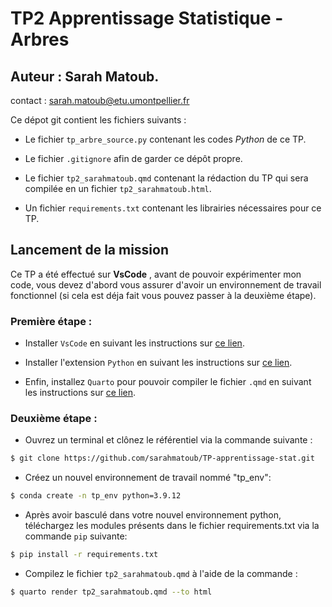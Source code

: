 # TP2 Apprentissage Statistique - Arbres

## Auteur : Sarah Matoub.

contact : sarah.matoub@etu.umontpellier.fr

Ce dépot git contient les fichiers suivants :

- Le fichier `tp_arbre_source.py` contenant les codes *Python* de ce TP.

- Le fichier `.gitignore` afin de garder ce dépôt propre.

- Le fichier `tp2_sarahmatoub.qmd` contenant la rédaction du TP qui sera compilée en un fichier `tp2_sarahmatoub.html`.

- Un fichier `requirements.txt` contenant les librairies nécessaires pour ce TP.

## Lancement de la mission

Ce TP a été effectué sur **VsCode** , avant de pouvoir
expérimenter mon code, vous devez d'abord vous assurer d'avoir un
environnement de travail fonctionnel (si cela est déja fait vous pouvez passer
à la deuxième étape).

### Première étape :

- Installer `VsCode` en suivant les instructions sur [ce lien](https://code.visualstudio.com/download).

- Installer l'extension `Python` en suivant les instructions sur [ce lien](https://www.pythontutorial.net/getting-started/setup-visual-studio-code-for-python/).

- Enfin, installez `Quarto` pour pouvoir compiler le fichier `.qmd` en suivant les instructions sur [ce lien](https://quarto.org/docs/get-started/).

### Deuxième étape :

- Ouvrez un terminal et clônez le référentiel via la commande suivante :

```bash
$ git clone https://github.com/sarahmatoub/TP-apprentissage-stat.git
```

- Créez un nouvel environnement de travail nommé "tp_env":

```bash
$ conda create -n tp_env python=3.9.12
```

- Après avoir basculé dans votre nouvel environnement python, téléchargez les
  modules présents dans le fichier requirements.txt via la commande `pip`
  suivante:

```bash
$ pip install -r requirements.txt 
``` 

- Compilez le fichier `tp2_sarahmatoub.qmd` à l'aide de la commande :

```bash
$ quarto render tp2_sarahmatoub.qmd --to html
```
